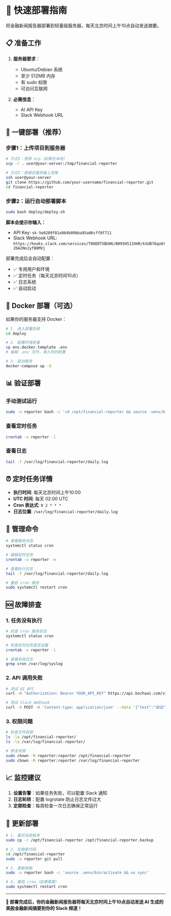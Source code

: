 # 🚀 快速部署指南

将金融新闻报告器部署到轻量级服务器，每天北京时间上午10点自动发送摘要。

## 📋 准备工作

1. **服务器要求**：
   - Ubuntu/Debian 系统
   - 至少 512MB 内存
   - 有 sudo 权限
   - 可访问互联网

2. **必需信息**：
   - AI API Key
   - Slack Webhook URL

## 🎯 一键部署（推荐）

### 步骤1：上传项目到服务器

```bash
# 方式1：使用 scp（如果在本地）
scp -r . user@your-server:/tmp/financial-reporter

# 方式2：直接在服务器上克隆
ssh user@your-server
git clone https://github.com/your-username/financial-reporter.git
cd financial-reporter
```

### 步骤2：运行自动部署脚本

```bash
sudo bash deploy/deploy.sh
```

**脚本会提示你输入：**
- API Key: `sk-5e0289f81a964b09bba95a06cff8f711`
- Slack Webhook URL: `https://hooks.slack.com/services/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`

部署完成后会自动配置：
- ✅ 专用用户和环境
- ✅ 定时任务（每天北京时间10点）
- ✅ 日志系统
- ✅ 自动启动

## 🐳 Docker 部署（可选）

如果你的服务器支持 Docker：

```bash
# 1. 进入部署目录
cd deploy

# 2. 配置环境变量
cp env.docker.template .env
# 编辑 .env 文件，填入你的配置

# 3. 启动服务
docker-compose up -d
```

## 📊 验证部署

### 手动测试运行
```bash
sudo -u reporter bash -c 'cd /opt/financial-reporter && source .venv/bin/activate && python scripts/run.py'
```

### 查看定时任务
```bash
crontab -u reporter -l
```

### 查看日志
```bash
tail -f /var/log/financial-reporter/daily.log
```

## ⏰ 定时任务详情

- **执行时间**: 每天北京时间上午10:00
- **UTC 时间**: 每天 02:00 UTC
- **Cron 表达式**: `0 2 * * *`
- **日志位置**: `/var/log/financial-reporter/daily.log`

## 🔧 管理命令

```bash
# 查看服务状态
systemctl status cron

# 编辑定时任务
crontab -u reporter -e

# 查看执行日志
tail -f /var/log/financial-reporter/daily.log

# 重启 cron 服务
sudo systemctl restart cron
```

## 🆘 故障排查

### 1. 任务没有执行
```bash
# 检查 cron 服务状态
systemctl status cron

# 检查定时任务是否设置
crontab -u reporter -l

# 查看系统日志
grep cron /var/log/syslog
```

### 2. API 调用失败
```bash
# 测试 AI API
curl -H "Authorization: Bearer YOUR_API_KEY" https://api.bochaai.com/v1/ai-search

# 测试 Slack Webhook
curl -X POST -H 'Content-type: application/json' --data '{"text":"测试"}' YOUR_WEBHOOK_URL
```

### 3. 权限问题
```bash
# 检查文件权限
ls -la /opt/financial-reporter/
ls -la /var/log/financial-reporter/

# 修复权限
sudo chown -R reporter:reporter /opt/financial-reporter
sudo chown -R reporter:reporter /var/log/financial-reporter
```

## 📈 监控建议

1. **设置告警**：如果任务失败，可以配置 Slack 通知
2. **日志轮转**：配置 logrotate 防止日志文件过大
3. **定期检查**：每周检查一次日志确保正常运行

## 🔄 更新部署

```bash
# 1. 备份当前版本
sudo cp -r /opt/financial-reporter /opt/financial-reporter.backup

# 2. 拉取新代码
cd /opt/financial-reporter
sudo -u reporter git pull

# 3. 更新依赖
sudo -u reporter bash -c 'source .venv/bin/activate && uv sync'

# 4. 重启 cron（如果需要）
sudo systemctl restart cron
```

---

**🎉 部署完成后，你的金融新闻报告器将每天北京时间上午10点自动发送 AI 生成的美股金融新闻摘要到你的 Slack 频道！** 